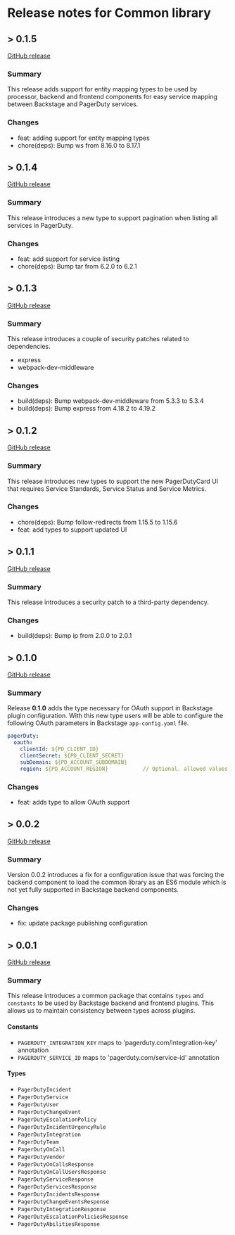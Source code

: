 # Release notes for Common library

## > 0.1.5

[GitHub release](https://github.com/PagerDuty/backstage-plugin-common/releases/tag/0.1.5)

### Summary

This release adds support for entity mapping types to be used by processor, backend and frontend components for easy service mapping between Backstage and PagerDuty services.

### Changes

- feat: adding support for entity mapping types
- chore(deps): Bump ws from 8.16.0 to 8.17.1

## > 0.1.4

[GitHub release](https://github.com/PagerDuty/backstage-plugin-common/releases/tag/0.1.4)

### Summary

This release introduces a new type to support pagination when listing all services in PagerDuty.

### Changes

- feat: add support for service listing
- chore(deps): Bump tar from 6.2.0 to 6.2.1

## > 0.1.3

[GitHub release](https://github.com/PagerDuty/backstage-plugin-common/releases/tag/0.1.3)

### Summary

This release introduces a couple of security patches related to dependencies.

- express
- webpack-dev-middleware

### Changes

- build(deps): Bump webpack-dev-middleware from 5.3.3 to 5.3.4
- build(deps): Bump express from 4.18.2 to 4.19.2

## > 0.1.2

[GitHub release](https://github.com/PagerDuty/backstage-plugin-common/releases/tag/0.1.2)

### Summary

This release introduces new types to support the new PagerDutyCard UI that requires Service Standards, Service Status and Service Metrics.

### Changes

- chore(deps): Bump follow-redirects from 1.15.5 to 1.15.6
- feat: add types to support updated UI

## > 0.1.1

[GitHub release](https://github.com/PagerDuty/backstage-plugin-common/releases/tag/0.1.1)

### Summary

This release introduces a security patch to a third-party dependency.

### Changes

- build(deps): Bump ip from 2.0.0 to 2.0.1

## > 0.1.0

[GitHub release](https://github.com/PagerDuty/backstage-plugin-common/releases/tag/0.1.0)

### Summary

Release **0.1.0** adds the type necessary for OAuth support in Backstage plugin configuration. With this new type users will be able to configure the following OAuth parameters in Backstage `app-config.yaml` file.

```yaml
pagerDuty:
  oauth:
    clientId: ${PD_CLIENT_ID}
    clientSecret: ${PD_CLIENT_SECRET}
    subDomain: ${PD_ACCOUNT_SUBDOMAIN}
    region: ${PD_ACCOUNT_REGION}           // Optional. allowed values: 'us', 'eu'. Defaults to 'us'.
```

### Changes

- feat: adds type to allow OAuth support

## > 0.0.2

[GitHub release](https://github.com/PagerDuty/backstage-plugin-common/releases/tag/0.0.2)

### Summary

Version 0.0.2 introduces a fix for a configuration issue that was forcing the backend component to load the common library as an ES6 module which is not yet fully supported in Backstage backend components.

### Changes

- fix: update package publishing configuration

## > 0.0.1

[GitHub release](https://github.com/PagerDuty/backstage-plugin-common/releases/tag/0.0.1)

### Summary

This release introduces a common package that contains `types` and `constants` to be used by Backstage backend and frontend plugins. This allows us to maintain consistency between types across plugins.

#### Constants

- `PAGERDUTY_INTEGRATION_KEY` maps to 'pagerduty.com/integration-key' annotation
- `PAGERDUTY_SERVICE_ID` maps to 'pagerduty.com/service-id' annotation

#### Types

- `PagerDutyIncident`
- `PagerDutyService`
- `PagerDutyUser`
- `PagerDutyChangeEvent`
- `PagerDutyEscalationPolicy`
- `PagerDutyIncidentUrgencyRule`
- `PagerDutyIntegration`
- `PagerDutyTeam`
- `PagerDutyOnCall`
- `PagerDutyVendor`
- `PagerDutyOnCallsResponse`
- `PagerDutyOnCallUsersResponse`
- `PagerDutyServiceResponse`
- `PagerDutyServicesResponse`
- `PagerDutyIncidentsResponse`
- `PagerDutyChangeEventsResponse`
- `PagerDutyIntegrationResponse`
- `PagerDutyEscalationPoliciesResponse`
- `PagerDutyAbilitiesResponse`
